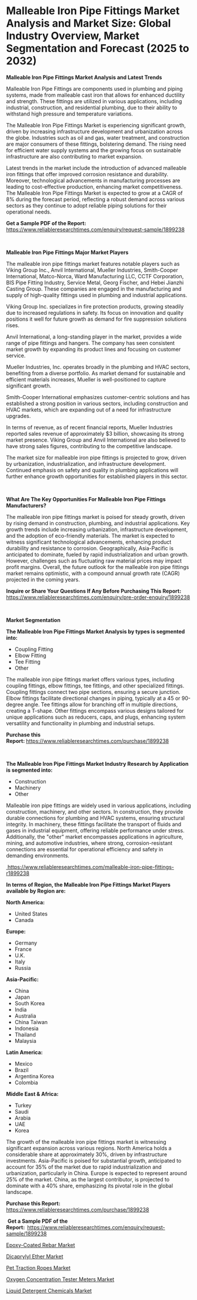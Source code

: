 <p><h1>Malleable Iron Pipe Fittings Market Analysis and Market Size: Global Industry Overview, Market Segmentation and Forecast (2025 to 2032)</h1></p><p><strong>Malleable Iron Pipe Fittings Market Analysis and Latest Trends</strong></p>
<p><p>Malleable Iron Pipe Fittings are components used in plumbing and piping systems, made from malleable cast iron that allows for enhanced ductility and strength. These fittings are utilized in various applications, including industrial, construction, and residential plumbing, due to their ability to withstand high pressure and temperature variations. </p><p>The Malleable Iron Pipe Fittings Market is experiencing significant growth, driven by increasing infrastructure development and urbanization across the globe. Industries such as oil and gas, water treatment, and construction are major consumers of these fittings, bolstering demand. The rising need for efficient water supply systems and the growing focus on sustainable infrastructure are also contributing to market expansion.</p><p>Latest trends in the market include the introduction of advanced malleable iron fittings that offer improved corrosion resistance and durability. Moreover, technological advancements in manufacturing processes are leading to cost-effective production, enhancing market competitiveness. The Malleable Iron Pipe Fittings Market is expected to grow at a CAGR of 8% during the forecast period, reflecting a robust demand across various sectors as they continue to adopt reliable piping solutions for their operational needs.</p></p>
<p><strong>Get a Sample PDF of the Report:&nbsp;</strong> <a href="https://www.reliableresearchtimes.com/enquiry/request-sample/1899238?utm_campaign=1835&utm_medium=2&utm_source=Github&utm_content=ia&utm_term=30012025&utm_id=malleable-iron-pipe-fittings">https://www.reliableresearchtimes.com/enquiry/request-sample/1899238</a></p>
<p>&nbsp;</p>
<p><strong>Malleable Iron Pipe Fittings Major Market Players</strong></p>
<p><p>The malleable iron pipe fittings market features notable players such as Viking Group Inc., Anvil International, Mueller Industries, Smith-Cooper International, Matco-Norca, Ward Manufacturing LLC, CCTF Corporation, BIS Pipe Fitting Industry, Service Metal, Georg Fischer, and Hebei Jianzhi Casting Group. These companies are engaged in the manufacturing and supply of high-quality fittings used in plumbing and industrial applications.</p><p>Viking Group Inc. specializes in fire protection products, growing steadily due to increased regulations in safety. Its focus on innovation and quality positions it well for future growth as demand for fire suppression solutions rises.</p><p>Anvil International, a long-standing player in the market, provides a wide range of pipe fittings and hangers. The company has seen consistent market growth by expanding its product lines and focusing on customer service.</p><p>Mueller Industries, Inc. operates broadly in the plumbing and HVAC sectors, benefiting from a diverse portfolio. As market demand for sustainable and efficient materials increases, Mueller is well-positioned to capture significant growth.</p><p>Smith-Cooper International emphasizes customer-centric solutions and has established a strong position in various sectors, including construction and HVAC markets, which are expanding out of a need for infrastructure upgrades.</p><p>In terms of revenue, as of recent financial reports, Mueller Industries reported sales revenue of approximately $3 billion, showcasing its strong market presence. Viking Group and Anvil International are also believed to have strong sales figures, contributing to the competitive landscape.</p><p>The market size for malleable iron pipe fittings is projected to grow, driven by urbanization, industrialization, and infrastructure development. Continued emphasis on safety and quality in plumbing applications will further enhance growth opportunities for established players in this sector.</p></p>
<p>&nbsp;</p>
<p><strong>What Are The Key Opportunities For Malleable Iron Pipe Fittings Manufacturers?</strong></p>
<p><p>The malleable iron pipe fittings market is poised for steady growth, driven by rising demand in construction, plumbing, and industrial applications. Key growth trends include increasing urbanization, infrastructure development, and the adoption of eco-friendly materials. The market is expected to witness significant technological advancements, enhancing product durability and resistance to corrosion. Geographically, Asia-Pacific is anticipated to dominate, fueled by rapid industrialization and urban growth. However, challenges such as fluctuating raw material prices may impact profit margins. Overall, the future outlook for the malleable iron pipe fittings market remains optimistic, with a compound annual growth rate (CAGR) projected in the coming years.</p></p>
<p><strong>Inquire or Share Your Questions If Any Before Purchasing This Report:</strong> <a href="https://www.reliableresearchtimes.com/enquiry/pre-order-enquiry/1899238?utm_campaign=1835&utm_medium=2&utm_source=Github&utm_content=ia&utm_term=30012025&utm_id=malleable-iron-pipe-fittings">https://www.reliableresearchtimes.com/enquiry/pre-order-enquiry/1899238</a></p>
<p>&nbsp;</p>
<p><strong>Market Segmentation</strong></p>
<p><strong>The Malleable Iron Pipe Fittings Market Analysis by types is segmented into:</strong></p>
<p><ul><li>Coupling Fitting</li><li>Elbow Fitting</li><li>Tee Fitting</li><li>Other</li></ul></p>
<p><p>The malleable iron pipe fittings market offers various types, including coupling fittings, elbow fittings, tee fittings, and other specialized fittings. Coupling fittings connect two pipe sections, ensuring a secure junction. Elbow fittings facilitate directional changes in piping, typically at a 45 or 90-degree angle. Tee fittings allow for branching off in multiple directions, creating a T-shape. Other fittings encompass various designs tailored for unique applications such as reducers, caps, and plugs, enhancing system versatility and functionality in plumbing and industrial setups.</p></p>
<p><strong>Purchase this Report:&nbsp;</strong><a href="https://www.reliableresearchtimes.com/purchase/1899238?utm_campaign=1835&utm_medium=2&utm_source=Github&utm_content=ia&utm_term=30012025&utm_id=malleable-iron-pipe-fittings">https://www.reliableresearchtimes.com/purchase/1899238</a></p>
<p>&nbsp;</p>
<p><strong>The Malleable Iron Pipe Fittings Market Industry Research by Application is segmented into:</strong></p>
<p><ul><li>Construction</li><li>Machinery</li><li>Other</li></ul></p>
<p><p>Malleable iron pipe fittings are widely used in various applications, including construction, machinery, and other sectors. In construction, they provide durable connections for plumbing and HVAC systems, ensuring structural integrity. In machinery, these fittings facilitate the transport of fluids and gases in industrial equipment, offering reliable performance under stress. Additionally, the "other" market encompasses applications in agriculture, mining, and automotive industries, where strong, corrosion-resistant connections are essential for operational efficiency and safety in demanding environments.</p></p>
<p><a href="https://www.reliableresearchtimes.com/malleable-iron-pipe-fittings-r1899238?utm_campaign=1835&utm_medium=2&utm_source=Github&utm_content=ia&utm_term=30012025&utm_id=malleable-iron-pipe-fittings">&nbsp;https://www.reliableresearchtimes.com/malleable-iron-pipe-fittings-r1899238</a></p>
<p><strong>In terms of Region, the Malleable Iron Pipe Fittings Market Players available by Region are:</strong></p>
<p>
    <p> <strong> North America: </strong>
        <ul>
            <li>United States</li>
            <li>Canada</li>
        </ul>
        </p> 
    <p> <strong> Europe: </strong>
        <ul>
            <li>Germany</li>
            <li>France</li>
            <li>U.K.</li>
            <li>Italy</li>
            <li>Russia</li>
        </ul>
        </p> 
    <p> <strong> Asia-Pacific: </strong>
        <ul>
            <li>China</li>
            <li>Japan</li>
            <li>South Korea</li>
            <li>India</li>
            <li>Australia</li>
            <li>China Taiwan</li>
            <li>Indonesia</li>
            <li>Thailand</li>
            <li>Malaysia</li>
        </ul>
        </p> 
    <p> <strong> Latin America: </strong>
        <ul>
            <li>Mexico</li>
            <li>Brazil</li>
            <li>Argentina Korea</li>
            <li>Colombia</li>
        </ul>
        </p> 
    <p> <strong> Middle East & Africa: </strong>
        <ul>
            <li>Turkey</li>
            <li>Saudi</li>
            <li>Arabia</li>
            <li>UAE</li>
            <li>Korea</li>
        </ul>
    </p>
    </p>
<p><p>The growth of the malleable iron pipe fittings market is witnessing significant expansion across various regions. North America holds a considerable share at approximately 30%, driven by infrastructure investments. Asia-Pacific is poised for substantial growth, anticipated to account for 35% of the market due to rapid industrialization and urbanization, particularly in China. Europe is expected to represent around 25% of the market. China, as the largest contributor, is projected to dominate with a 40% share, emphasizing its pivotal role in the global landscape.</p></p>
<p><strong>Purchase this Report: </strong><a href="https://www.reliableresearchtimes.com/purchase/1899238?utm_campaign=1835&utm_medium=2&utm_source=Github&utm_content=ia&utm_term=30012025&utm_id=malleable-iron-pipe-fittings">https://www.reliableresearchtimes.com/purchase/1899238</a></p>
<p>&nbsp;<strong>Get a Sample PDF of the Report:&nbsp;&nbsp;</strong><a href="https://www.reliableresearchtimes.com/enquiry/request-sample/1899238?utm_campaign=1835&utm_medium=2&utm_source=Github&utm_content=ia&utm_term=30012025&utm_id=malleable-iron-pipe-fittings">https://www.reliableresearchtimes.com/enquiry/request-sample/1899238</a></p>
<p><strong></strong></p>
<p><p><a href="https://www.linkedin.com/pulse/future-epoxy-coated-rebar-market-trend-analysis-forecasted-xmynf?utm_campaign=1835&utm_medium=2&utm_source=Github&utm_content=ia&utm_term=30012025&utm_id=malleable-iron-pipe-fittings">Epoxy-Coated Rebar Market</a></p><p><a href="https://github.com/hoevealiur4/Market-Research-Report-List-1/blob/main/dicaprylyl-ether-market.md?utm_campaign=1835&utm_medium=2&utm_source=Github&utm_content=ia&utm_term=30012025&utm_id=malleable-iron-pipe-fittings">Dicaprylyl Ether Market</a></p><p><a href="https://www.linkedin.com/pulse/pet-traction-ropes-market-trends-focusing-insight-forecast-analysis-bolae?utm_campaign=1835&utm_medium=2&utm_source=Github&utm_content=ia&utm_term=30012025&utm_id=malleable-iron-pipe-fittings">Pet Traction Ropes Market</a></p><p><a href="https://www.linkedin.com/pulse/determining-oxygen-concentration-tester-metersmarket-size-nxclc?utm_campaign=1835&utm_medium=2&utm_source=Github&utm_content=ia&utm_term=30012025&utm_id=malleable-iron-pipe-fittings">Oxygen Concentration Tester Meters Market</a></p><p><a href="https://github.com/YashRP12/Market-Research-Report-List-7/blob/main/liquid-detergent-chemicals-market.md?utm_campaign=1835&utm_medium=2&utm_source=Github&utm_content=ia&utm_term=30012025&utm_id=malleable-iron-pipe-fittings">Liquid Detergent Chemicals Market</a></p></p>